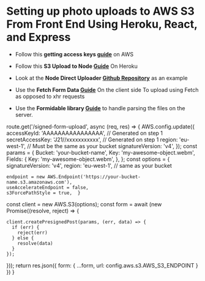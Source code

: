 # Setting up photo uploads to AWS S3 From Front End Using Heroku, React, and Express

- Follow this **getting access keys
  [guide](https://docs.aws.amazon.com/general/latest/gr/aws-sec-cred-types.html)**
  on AWS

- Follow this **S3 Upload to Node
  [Guide](https://devcenter.heroku.com/articles/s3-upload-node)** On Heroku

- Look at the **Node Direct Uploader
  [Github Repository](https://github.com/willwebberley/NodeDirectUploader)** as
  an example

- Use the **Fetch Form Data
  [Guide](https://flaviocopes.com/how-to-upload-files-fetch/)** On the client
  side To upload using Fetch as opposed to xhr requests

- Use the **Formidable library
  [Guide](https://flaviocopes.com/express-forms-files/)** to handle parsing the
  files on the server.

route.get('/signed-form-upload', async (req, res) => { AWS.config.update({
accessKeyId: 'AAAAAAAAAAAAAAAA', // Generated on step 1 secretAccessKey:
'J21//xxxxxxxxxxx', // Generated on step 1 region: 'eu-west-1', // Must be the
same as your bucket signatureVersion: 'v4', }); const params = { Bucket:
'your-bucket-name', Key: 'my-awesome-object.webm', Fields: { Key:
'my-awesome-object.webm', }, }; const options = { signatureVersion: 'v4',
region: 'eu-west-1', // same as your bucket

    endpoint = new AWS.Endpoint('https://your-bucket-name.s3.amazonaws.com'),
    useAccelerateEndpoint = false,
    s3ForcePathStyle = true,  }

const client = new AWS.S3(options); const form = await (new Promise((resolve,
reject) => {

    client.createPresignedPost(params, (err, data) => {
      if (err) {
        reject(err)
      } else {
        resolve(data)
      }
    });

})); return res.json({ form: { ...form, url: config.aws.s3.AWS_S3_ENDPOINT } })
}
